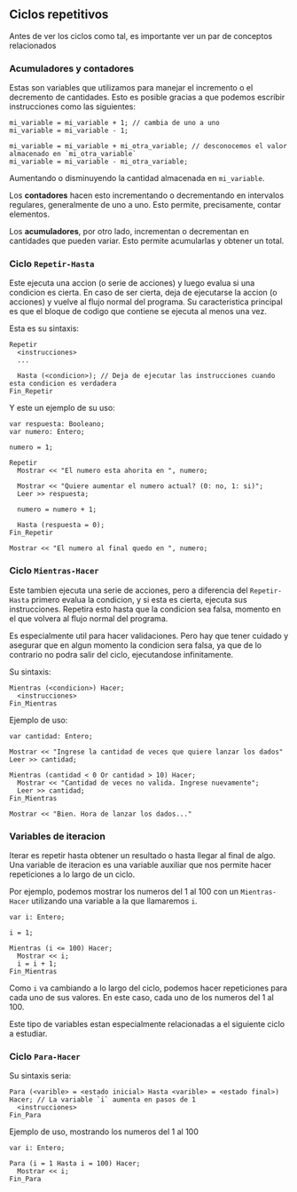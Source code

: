 ## Ciclos repetitivos

Antes de ver los ciclos como tal, es importante ver un par de conceptos relacionados

### Acumuladores y contadores

Estas son variables que utilizamos para manejar el incremento o el decremento de cantidades. Esto es posible gracias a que podemos escribir instrucciones como las siguientes:

```
mi_variable = mi_variable + 1; // cambia de uno a uno
mi_variable = mi_variable - 1;

mi_variable = mi_variable + mi_otra_variable; // desconocemos el valor almacenado en `mi_otra_variable`
mi_variable = mi_variable - mi_otra_variable;
```

Aumentando o disminuyendo la cantidad almacenada en `mi_variable`.

Los **contadores** hacen esto incrementando o decrementando en intervalos regulares, generalmente de uno a uno. Esto permite, precisamente, contar elementos.

Los **acumuladores**, por otro lado, incrementan o decrementan en cantidades que pueden variar. Esto permite acumularlas y obtener un total.

### Ciclo `Repetir-Hasta`

Este ejecuta una accion (o serie de acciones) y luego evalua si una condicion es cierta. En caso de ser cierta, deja de ejecutarse la accion (o acciones) y vuelve al flujo normal del programa. Su caracteristica principal es que el bloque de codigo que contiene se ejecuta al menos una vez.

Esta es su sintaxis:
```
Repetir
  <instrucciones>
  ...

  Hasta (<condicion>); // Deja de ejecutar las instrucciones cuando esta condicion es verdadera
Fin_Repetir
```

Y este un ejemplo de su uso:
```
var respuesta: Booleano;
var numero: Entero;

numero = 1;

Repetir
  Mostrar << "El numero esta ahorita en ", numero;

  Mostrar << "Quiere aumentar el numero actual? (0: no, 1: si)";
  Leer >> respuesta;

  numero = numero + 1;

  Hasta (respuesta = 0);
Fin_Repetir

Mostrar << "El numero al final quedo en ", numero;
```

### Ciclo `Mientras-Hacer`

Este tambien ejecuta una serie de acciones, pero a diferencia del `Repetir-Hasta` primero evalua la condicion, y si esta es cierta, ejecuta sus instrucciones. Repetira esto hasta que la condicion sea falsa, momento en el que volvera al flujo normal del programa.

Es especialmente util para hacer validaciones. Pero hay que tener cuidado y asegurar que en algun momento la condicion sera falsa, ya que de lo contrario no podra salir del ciclo, ejecutandose infinitamente.

Su sintaxis:
```
Mientras (<condicion>) Hacer;
  <instrucciones>
Fin_Mientras
```

Ejemplo de uso:
```
var cantidad: Entero;

Mostrar << "Ingrese la cantidad de veces que quiere lanzar los dados"
Leer >> cantidad;

Mientras (cantidad < 0 Or cantidad > 10) Hacer;
  Mostrar << "Cantidad de veces no valida. Ingrese nuevamente";
  Leer >> cantidad;
Fin_Mientras

Mostrar << "Bien. Hora de lanzar los dados..."
```
### Variables de iteracion

Iterar es repetir hasta obtener un resultado o hasta llegar al final de algo. Una variable de iteracion es una variable auxiliar que nos permite hacer repeticiones a lo largo de un ciclo.

Por ejemplo, podemos mostrar los numeros del 1 al 100 con un `Mientras-Hacer` utilizando una variable a la que llamaremos `i`.

```
var i: Entero;

i = 1;

Mientras (i <= 100) Hacer;
  Mostrar << i;
  i = i + 1;
Fin_Mientras
```

Como `i` va cambiando a lo largo del ciclo, podemos hacer repeticiones para cada uno de sus valores. En este caso, cada uno de los numeros del 1 al 100.

Este tipo de variables estan especialmente relacionadas a el siguiente ciclo a estudiar.

### Ciclo `Para-Hacer`

Su sintaxis seria:
```
Para (<varible> = <estado inicial> Hasta <varible> = <estado final>) Hacer; // La variable `i` aumenta en pasos de 1
  <instrucciones>
Fin_Para
```

Ejemplo de uso, mostrando los numeros del 1 al 100
```
var i: Entero;

Para (i = 1 Hasta i = 100) Hacer;
  Mostrar << i;
Fin_Para
```
